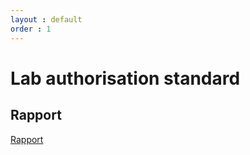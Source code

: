 ```yaml
---
layout : default
order : 1
---
```


# Lab authorisation standard

## Rapport

[Rapport](https://labs-web.github.io/lab-authorization-standard/rapport.html)